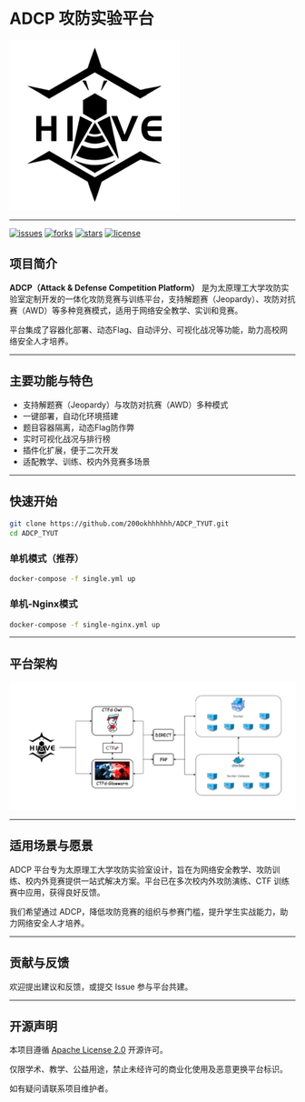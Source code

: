 # ADCP 攻防实验平台

![](./docs/img/hive-logo.jpg)

---

[![issues](https://img.shields.io/github/issues/200okhhhhhh/ADCP_TYUT)](https://github.com/200okhhhhhh/ADCP_TYUT/issues) [![forks](https://img.shields.io/github/forks/200okhhhhhh/ADCP_TYUT)]() [![stars](https://img.shields.io/github/stars/200okhhhhhh/ADCP_TYUT)]() [![license](https://img.shields.io/github/license/200okhhhhhh/ADCP_TYUT)]()

## 项目简介

**ADCP（Attack & Defense Competition Platform）** 是为太原理工大学攻防实验室定制开发的一体化攻防竞赛与训练平台，支持解题赛（Jeopardy）、攻防对抗赛（AWD）等多种竞赛模式，适用于网络安全教学、实训和竞赛。

平台集成了容器化部署、动态Flag、自动评分、可视化战况等功能，助力高校网络安全人才培养。

---

## 主要功能与特色
- 支持解题赛（Jeopardy）与攻防对抗赛（AWD）多种模式
- 一键部署，自动化环境搭建
- 题目容器隔离，动态Flag防作弊
- 实时可视化战况与排行榜
- 插件化扩展，便于二次开发
- 适配教学、训练、校内外竞赛多场景

---

## 快速开始

```bash
git clone https://github.com/200okhhhhhh/ADCP_TYUT.git
cd ADCP_TYUT
```

### 单机模式（推荐）

```bash
docker-compose -f single.yml up
```

### 单机-Nginx模式

```bash
docker-compose -f single-nginx.yml up
```

---

## 平台架构

![](./docs/img/H1ve-Main_shrink.png)

---

## 适用场景与愿景

ADCP 平台专为太原理工大学攻防实验室设计，旨在为网络安全教学、攻防训练、校内外竞赛提供一站式解决方案。平台已在多次校内外攻防演练、CTF 训练赛中应用，获得良好反馈。

我们希望通过 ADCP，降低攻防竞赛的组织与参赛门槛，提升学生实战能力，助力网络安全人才培养。

---

## 贡献与反馈

欢迎提出建议和反馈，或提交 Issue 参与平台共建。

---

## 开源声明

本项目遵循 [Apache License 2.0](https://github.com/200okhhhhhh/ADCP_TYUT/blob/main/LICENSE) 开源许可。

仅限学术、教学、公益用途，禁止未经许可的商业化使用及恶意更换平台标识。

如有疑问请联系项目维护者。